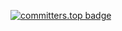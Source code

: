 [![committers.top badge](https://user-badge.committers.top/poland/piotrmaciejbednarski.svg)](https://user-badge.committers.top/poland/piotrmaciejbednarski)
